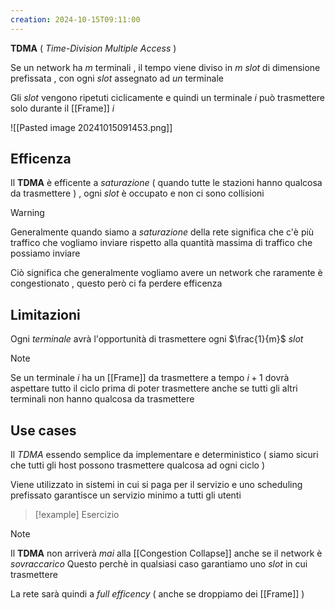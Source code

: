 ```yaml
---
creation: 2024-10-15T09:11:00
---
```

**TDMA** ( *Time-Division Multiple Access* ) 

Se un network ha $m$ terminali , il tempo viene diviso in $m$ *slot* di dimensione prefissata , con ogni *slot* assegnato ad *un* terminale 

Gli *slot* vengono ripetuti ciclicamente e quindi un terminale $i$ può trasmettere solo durante il [[Frame]] $i$

![[Pasted image 20241015091453.png]]

## Efficenza

Il **TDMA** è efficente a *saturazione* ( quando tutte le stazioni hanno qualcosa da trasmettere ) , ogni *slot* è occupato e non ci sono collisioni

>[!warning] 
>Generalmente quando siamo a *saturazione* della rete significa che c'è più traffico che vogliamo inviare rispetto alla quantità massima di traffico che possiamo inviare
>
>Ciò significa che generalmente vogliamo avere un network che raramente è congestionato , questo però ci fa perdere efficenza 

## Limitazioni

Ogni *terminale* avrà l'opportunità di trasmettere ogni $\frac{1}{m}$ *slot* 

>[!note] 
>Se un terminale $i$ ha un [[Frame]] da trasmettere a tempo $i+1$ dovrà aspettare tutto il ciclo prima di poter trasmettere anche se tutti gli altri terminali non hanno qualcosa da trasmettere   

## Use cases

Il *TDMA* essendo semplice da implementare e deterministico ( siamo sicuri che tutti gli host possono trasmettere qualcosa ad ogni ciclo )

Viene utilizzato in sistemi in cui si paga per il servizio e uno scheduling prefissato garantisce un servizio minimo a tutti gli utenti

>[!example] Esercizio
>
>

>[!note] 
>Il **TDMA** non arriverà *mai* alla [[Congestion Collapse]] anche se il network è *sovraccarico* 
>Questo perchè in qualsiasi caso garantiamo uno *slot* in cui trasmettere 
>
>La rete sarà quindi a *full efficency* ( anche se droppiamo dei [[Frame]] ) 

